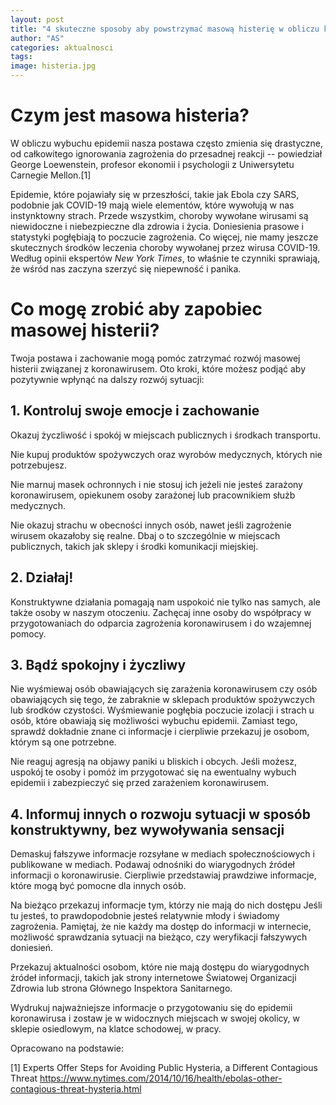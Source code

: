 ```yaml
---
layout: post
title: "4 skuteczne sposoby aby powstrzymać masową histerię w obliczu koronawirusa"
author: "AS"
categories: aktualnosci
tags: 
image: histeria.jpg
---
```



<h1>Czym jest masowa histeria?</h1>

W obliczu wybuchu epidemii nasza postawa często zmienia się drastyczne, od całkowitego ignorowania zagrożenia do przesadnej reakcji -- powiedział George Loewenstein, profesor ekonomii i psychologii z Uniwersytetu Carnegie Mellon.[1]

Epidemie, które pojawiały się w przeszłości, takie jak Ebola czy SARS, podobnie jak COVID-19 mają wiele elementów, które wywołują w nas instynktowny strach. Przede wszystkim, choroby wywołane wirusami są niewidoczne i niebezpieczne dla zdrowia i życia. Doniesienia prasowe i statystyki pogłębiają to poczucie zagrożenia. Co więcej, nie mamy jeszcze skutecznych środków leczenia choroby wywołanej przez wirusa COVID-19. Według opinii ekspertów <i>New York Times</i>, to właśnie te czynniki sprawiają, że wśród nas zaczyna szerzyć się niepewność i panika.

<h1>Co mogę zrobić aby zapobiec masowej histerii?</h1>

Twoja postawa i zachowanie mogą pomóc zatrzymać rozwój masowej histerii związanej z koronawirusem. Oto kroki, które możesz podjąć aby pozytywnie wpłynąć na dalszy rozwój sytuacji:

<h2>1. Kontroluj swoje emocje i zachowanie</h2>

Okazuj życzliwość i spokój w miejscach publicznych i środkach transportu.

Nie kupuj produktów spożywczych oraz wyrobów medycznych, których nie potrzebujesz.

Nie marnuj masek ochronnych i nie stosuj ich jeżeli nie jesteś zarażony koronawirusem, opiekunem osoby zarażonej lub pracownikiem służb medycznych.

Nie okazuj strachu w obecności innych osób, nawet jeśli zagrożenie wirusem okazałoby się realne. Dbaj o to szczególnie w miejscach publicznych, takich jak sklepy i środki komunikacji miejskiej.


<h2>2. Działaj!</h2>

Konstruktywne działania pomagają nam uspokoić nie tylko nas samych, ale także osoby w naszym otoczeniu. Zachęcaj inne osoby do współpracy w przygotowaniach do odparcia zagrożenia koronawirusem i do wzajemnej pomocy.


<h2>3. Bądź spokojny i życzliwy</h2>

Nie wyśmiewaj osób obawiających się zarażenia koronawirusem czy osób obawiających się tego, że zabraknie w sklepach produktów spożywczych lub środków czystości. Wyśmiewanie pogłębia poczucie izolacji i strach u osób, które obawiają się możliwości wybuchu epidemii. Zamiast tego, sprawdź dokładnie znane ci informacje i cierpliwie przekazuj je osobom, którym są one potrzebne.

Nie reaguj agresją na objawy paniki u bliskich i obcych. Jeśli możesz, uspokój te osoby i pomóż im przygotować się na ewentualny wybuch epidemii i zabezpieczyć się przed zarażeniem koronawirusem.

<h2>4. Informuj innych o rozwoju sytuacji w sposób konstruktywny, bez wywoływania sensacji</h2>

Demaskuj fałszywe informacje rozsyłane w mediach społecznościowych i publikowane w mediach. Podawaj odnośniki do wiarygodnych źródeł informacji o koronawirusie. Cierpliwie przedstawiaj prawdziwe informacje, które mogą być pomocne dla innych osób.

Na bieżąco przekazuj informacje tym, którzy nie mają do nich dostępu
Jeśli tu jesteś, to prawdopodobnie jesteś relatywnie młody i świadomy zagrożenia. Pamiętaj, że nie każdy ma dostęp do informacji w internecie, możliwość sprawdzania sytuacji na bieżąco, czy weryfikacji fałszywych doniesień.

Przekazuj aktualności osobom, które nie mają dostępu do wiarygodnych źródeł informacji, takich jak strony internetowe Światowej Organizacji Zdrowia lub strona Głównego Inspektora Sanitarnego.

Wydrukuj najważniejsze informacje o przygotowaniu się do epidemii koronawirusa i zostaw je w widocznych miejscach w swojej okolicy, w sklepie osiedlowym, na klatce schodowej, w pracy.


Opracowano na podstawie:

[1] Experts Offer Steps for Avoiding Public Hysteria, a Different Contagious Threat https://www.nytimes.com/2014/10/16/health/ebolas-other-contagious-threat-hysteria.html
